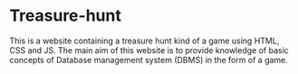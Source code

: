 # Treasure-hunt
This is a website containing a treasure hunt kind of a game using HTML, CSS and JS. The main aim of this website is to provide knowledge of basic concepts of Database management system (DBMS) in the form of a game.
